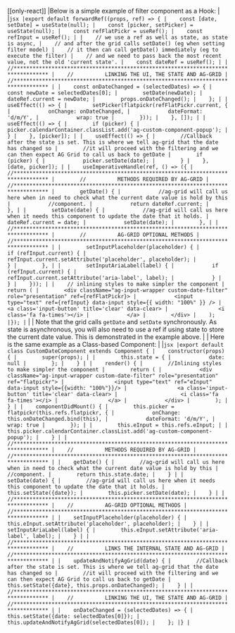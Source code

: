 [[only-react]]
|Below is a simple example of filter component as a Hook:
|
|```jsx
|export default forwardRef((props, ref) => {
|    const [date, setDate] = useState(null);
|    const [picker, setPicker] = useState(null);
|    const refFlatPickr = useRef();
|    const refInput = useRef();
|
|    // we use a ref as well as state, as state is async,
|    // and after the grid calls setDate() (eg when setting filter model)
|    // it then can call getDate() immediately (eg to execute the filter)
|    // and we need to pass back the most recent value, not the old 'current state'.
|    const dateRef = useRef();
|
|    //*********************************************************************************
|    //          LINKING THE UI, THE STATE AND AG-GRID
|    //*********************************************************************************
|
|    const onDateChanged = (selectedDates) => {
|        const newDate = selectedDates[0];
|        setDate(newDate);
|        dateRef.current = newDate;
|        props.onDateChanged();
|    };
|
|    useEffect(() => {
|        setPicker(flatpickr(refFlatPickr.current, {
|            onChange: onDateChanged,
|            dateFormat: 'd/m/Y',
|            wrap: true
|        }));
|    }, []);
|
|    useEffect(() => {
|        if (picker) {
|            picker.calendarContainer.classList.add('ag-custom-component-popup');
|        }
|    }, [picker]);
|
|    useEffect(() => {
|        //Callback after the state is set. This is where we tell ag-grid that the date has changed so
|        //it will proceed with the filtering and we can then expect AG Grid to call us back to getDate
|        if (picker) {
|            picker.setDate(date);
|        }
|    }, [date, picker]);
|
|    useImperativeHandle(ref, () => ({
|        //*********************************************************************************
|        //          METHODS REQUIRED BY AG-GRID
|        //*********************************************************************************
|        getDate() {
|            //ag-grid will call us here when in need to check what the current date value is hold by this
|            //component.
|            return dateRef.current;
|        },
|
|        setDate(date) {
|            //ag-grid will call us here when it needs this component to update the date that it holds.
|            dateRef.current = date;
|            setDate(date);
|        },
|
|        //*********************************************************************************
|        //          AG-GRID OPTIONAL METHODS
|        //*********************************************************************************
|
|        setInputPlaceholder(placeholder) {
|            if (refInput.current) {
|                refInput.current.setAttribute('placeholder', placeholder);
|            }
|        },
|
|        setInputAriaLabel(label) {
|            if (refInput.current) {
|                refInput.current.setAttribute('aria-label', label);
|            }
|        }
|    }));
|
|    // inlining styles to make simpler the component
|    return (
|        <div className="ag-input-wrapper custom-date-filter" role="presentation" ref={refFlatPickr}>
|            <input type="text" ref={refInput} data-input style={{ width: "100%" }} />
|            <a class='input-button' title='clear' data-clear>
|                <i class='fa fa-times'></i>
|            </a>
|        </div>
|    );
|});
|```
|
| Note that the grid calls `getDate` and `setDate` synchronously. As state is asynchronous, you will also need to use a ref if using state to store the current date value. This is demonstrated in the example above.
|
| Here is the same example as a Class-based Component:
|
|```jsx
|export default class CustomDateComponent extends Component {
|    constructor(props) {
|        super(props);
|
|        this.state = {
|            date: null
|        };
|    }
|
|    render() {
|        //Inlining styles to make simpler the component
|        return (
|            <div className="ag-input-wrapper custom-date-filter" role="presentation" ref="flatpickr">
|                <input type="text" ref="eInput" data-input style={{width: "100%"}}/>
|                <a class='input-button' title='clear' data-clear>
|                    <i class='fa fa-times'></i>
|                </a>
|            </div>
|        );
|    }
|
|    componentDidMount() {
|        this.picker = flatpickr(this.refs.flatpickr, {
|            onChange: this.onDateChanged.bind(this),
|            dateFormat: 'd/m/Y',
|            wrap: true
|        });
|
|        this.eInput = this.refs.eInput;
|
|        this.picker.calendarContainer.classList.add('ag-custom-component-popup');
|    }
|
|    //*********************************************************************************
|    //          METHODS REQUIRED BY AG-GRID
|    //*********************************************************************************
|
|    getDate() {
|        //ag-grid will call us here when in need to check what the current date value is hold by this
|        //component.
|        return this.state.date;
|    }
|
|    setDate(date) {
|        //ag-grid will call us here when it needs this component to update the date that it holds.
|        this.setState({date});
|        this.picker.setDate(date);
|    }
|
|    //*********************************************************************************
|    //          AG-GRID OPTIONAL METHODS
|    //*********************************************************************************
|
|    setInputPlaceholder(placeholder) {
|        this.eInput.setAttribute('placeholder', placeholder);
|    }
|
|    setInputAriaLabel(label) {
|        this.eInput.setAttribute('aria-label', label);
|    }
|
|    //*********************************************************************************
|    //          LINKS THE INTERNAL STATE AND AG-GRID
|    //*********************************************************************************
|
|    updateAndNotifyAgGrid(date) {
|        //Callback after the state is set. This is where we tell ag-grid that the date has changed so
|        //it will proceed with the filtering and we can then expect AG Grid to call us back to getDate
|        this.setState({date}, this.props.onDateChanged);
|    }
|
|    //*********************************************************************************
|    //          LINKING THE UI, THE STATE AND AG-GRID
|    //*********************************************************************************
|
|    onDateChanged = (selectedDates) => {
|        this.setState({date: selectedDates[0]});
|        this.updateAndNotifyAgGrid(selectedDates[0]);
|    };
|}
|```

